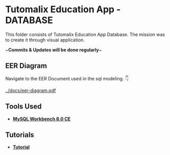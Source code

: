 # Tutomalix Education App - DATABASE

This folder consists of Tutomalix Education App Database. The mission was to create it through visual application.

~**Commits & Updates will be done regularly**~

## EER Diagram
Navigate to the EER Document used in the sql modeling. :point_down:

[../docs/eer-diagram.pdf](../docs/EER-Diagram.pdf)

## Tools Used
* **[MySQL Workbench 8.0 CE](https://dev.mysql.com/downloads/workbench/)**

## Tutorials
* **[Tutorial](https://www.youtube.com/watch?v=uKwR9fWsZJ4)**
